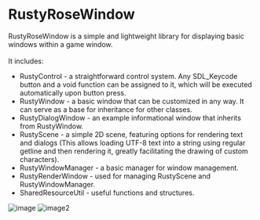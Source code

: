 # RustyRoseWindow
RustyRoseWindow is a simple and lightweight library for displaying basic windows within a game window.<br>
<br>
It includes:<br>
<ul>
  <li>
    RustyControl - a straightforward control system. Any SDL_Keycode button and a void function can be assigned to it, which will be executed automatically upon button press. 
  </li>
  <li>
    RustyWindow - a basic window that can be customized in any way. It can serve as a base for inheritance for other classes.
  </li>
  <li>
    RustyDialogWindow - an example informational window that inherits from RustyWindow.
  </li>
  <li>
    RustyScene - a simple 2D scene, featuring options for rendering text and dialogs (This allows loading UTF-8 text into a string using regular getline and then rendering it, greatly 
    facilitating the drawing of custom characters).
  </li>
  <li>
    RustyWindowManager - a basic manager for window management.
  </li>
  <li>
  RustyRenderWindow - used for managing RustyScene and RustyWindowManager.
  </li>
  <li>
    SharedResourceUtil - useful functions and structures.
  </li>
</ul>

![image](https://github.com/Wiktor-Wewe/RustyRoseWindow/assets/86562675/1b818f50-03a5-4753-81cb-9633b1aca3e7)
![image2](https://github.com/Wiktor-Wewe/RustyRoseWindow/assets/86562675/ab1ce8c8-c1b6-47da-acd8-31d460695609)

